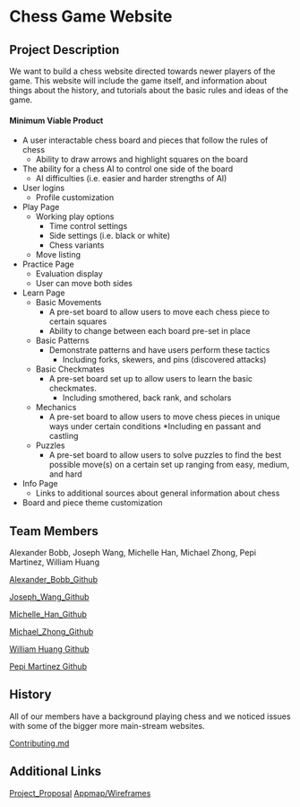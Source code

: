 # Chess Game Website
## Project Description
We want to build a chess website directed towards newer players of the game. This website will include the game itself, and information about things about the history, and tutorials about the basic rules and ideas of the game.
#### Minimum Viable Product
* A user interactable chess board and pieces that follow the rules of chess
	* Ability to draw arrows and highlight squares on the board
* The ability for a chess AI to control one side of the board
	* AI difficulties (i.e. easier and harder strengths of AI)
* User logins
	* Profile customization
* Play Page
	* Working play options
		* Time control settings
		* Side settings (i.e. black or white)
		* Chess variants
	* Move listing
* Practice Page
	* Evaluation display
	* User can move both sides
* Learn Page
	* Basic Movements
		* A pre-set board to allow users to move each chess piece to certain squares
		* Ability to change between each board pre-set in place
	* Basic Patterns
		* Demonstrate patterns and have users perform these tactics
			* Including forks, skewers, and pins (discovered attacks)
	* Basic Checkmates
		* A pre-set board set up to allow users to learn the basic checkmates.
			* Including smothered, back rank, and scholars
	* Mechanics
		* A pre-set board to allow users to move chess pieces in unique ways under certain conditions
			*Including en passant and castling
	* Puzzles
		* A pre-set board to allow users to solve puzzles to find the best possible move(s) on a certain set up ranging from easy, medium, and hard
* Info Page
	* Links to additional sources about general information about chess
* Board and piece theme customization

## Team Members
Alexander Bobb, Joseph Wang, Michelle Han, Michael Zhong, Pepi Martinez, William Huang

[Alexander_Bobb_Github](https://github.com/AlexanderBobb)

[Joseph_Wang_Github](https://github.com/jw5374)

[Michelle_Han_Github](https://github.com/mich-han)

[Michael_Zhong_Github](https://github.com/mzhong360)

[William Huang Github](https://github.com/williamhuang0623)

[Pepi Martinez Github](https://github.com/pepimartinez)


## History
All of our members have a background playing chess and we noticed issues with some of the bigger more main-stream websites.

[Contributing.md](https://github.com/agile-dev-assignments/project-setup-team-washington-matrix/blob/master/CONTRIBUTING.md)

## Additional Links
[Project_Proposal](https://github.com/agile-dev-assignments/project-proposal-joal)
[Appmap/Wireframes](https://github.com/agile-dev-assignments/user-experience-design-team-washington-matrix/blob/main/README.md)
